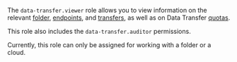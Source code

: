The `data-transfer.viewer` role allows you to view information on the relevant [folder](../../resource-manager/concepts/resources-hierarchy.md#folder), [endpoints](../../data-transfer/concepts/index.md#endpoint), and [transfers](../../data-transfer/concepts/index.md#transfer), as well as on Data Transfer [quotas](../../data-transfer/concepts/limits.md#dataproc-quotas).

This role also includes the `data-transfer.auditor` permissions.

Currently, this role can only be assigned for working with a folder or a cloud.
